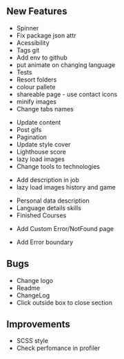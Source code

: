 ## New Features

<General>

- Spinner
- Fix package json attr
- Acessibility
- Tags git
- Add env to github
- put animate on changing language
- Tests
- Resort folders
- colour pallete
- shareable page - use contact icons
- minify images
- Change tabs names

<Jobs>

- Update content
- Post gifs 
- Pagination
- Update style cover
- Lighthouse score
- lazy load images
- Change tools to technologies

<History>

- Add description in job
- lazy load images history and game

<About>

- Personal data description
- Language details skills
- Finished Courses


<ErrorPage>

- Add Custom Error/NotFound page

<ErrorBoundary>

- Add Error boundary

## Bugs

<General>

- Change logo
- Readme
- ChangeLog
- Click outside box to close section

## Improvements

- SCSS style
- Check perfomance in profiler




